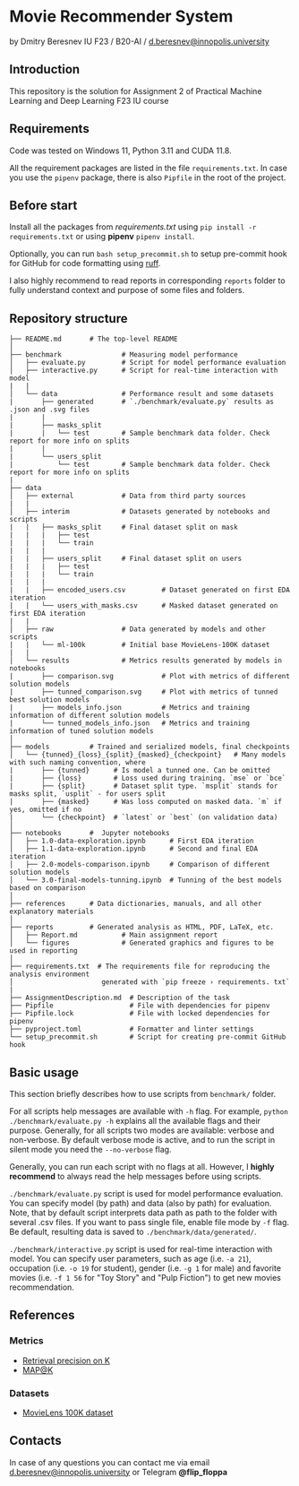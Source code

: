 # Movie Recommender System

by Dmitry Beresnev
IU F23 / B20-AI / <d.beresnev@innopolis.university>

## Introduction

This repository is the solution for Assignment 2 of Practical Machine Learning and Deep Learning F23 IU course

## Requirements

Code was tested on Windows 11, Python 3.11 and CUDA 11.8.

All the requirement packages are listed in the file `requirements.txt`. In case you use the `pipenv` package, there is also `Pipfile` in the root of the project.

## Before start

Install all the packages from _requirements.txt_ using `pip install -r requirements.txt` or using **pipenv** `pipenv install`.

Optionally, you can run `bash setup_precommit.sh` to setup pre-commit hook for GitHub for code formatting using [ruff](https://docs.astral.sh/ruff/).

I also highly recommend to read reports in corresponding `reports` folder to fully understand context and purpose of some files and folders.

## Repository structure

```text
├── README.md       # The top-level README
│
├── benchmark               # Measuring model performance
│   ├── evaluate.py         # Script for model performance evaluation
│   ├── interactive.py      # Script for real-time interaction with model
|   |
│   └── data                # Performance result and some datasets
|       ├── generated       # `./benchmark/evaluate.py` results as .json and .svg files
|       |
|       ├── masks_split
|       |   └── test        # Sample benchmark data folder. Check report for more info on splits
|       |
|       └── users_split
|           └── test        # Sample benchmark data folder. Check report for more info on splits
|
├── data
│   ├── external            # Data from third party sources
|   |
│   ├── interim             # Datasets generated by notebooks and scripts
|   |   ├── masks_split     # Final dataset split on mask
|   |   |   ├── test
|   |   |   └── train
|   |   |
|   |   ├── users_split     # Final dataset split on users
|   |   |   ├── test
|   |   |   └── train
|   |   |
|   |   ├── encoded_users.csv         # Dataset generated on first EDA iteration
|   |   └── users_with_masks.csv      # Masked dataset generated on first EDA iteration
|   |
│   ├── raw                 # Data generated by models and other scripts
|   |   └── ml-100k         # Initial base MovieLens-100K dataset
|   |
│   └── results             # Metrics results generated by models in notebooks
|       ├── comparison.svg            # Plot with metrics of different solution models
|       ├── tunned_comparison.svg     # Plot with metrics of tunned best solution models
|       ├── models_info.json          # Metrics and training information of different solution models
|       └── tunned_models_info.json   # Metrics and training information of tuned solution models
│
├── models          # Trained and serialized models, final checkpoints
│   └── {tunned}_{loss}_{split}_{masked}_{checkpoint}   # Many models with such naming convention, where
|       ├── {tunned}      # Is model a tunned one. Can be omitted
|       ├── {loss}        # Loss used during training. `mse` or `bce`
|       ├── {split}       # Dataset split type. `msplit` stands for masks split, `usplit` - for users split
|       ├── {masked}      # Was loss computed on masked data. `m` if yes, omitted if no
|       └── {checkpoint}  # `latest` or `best` (on validation data)
│
├── notebooks       #  Jupyter notebooks
│   ├── 1.0-data-exploration.ipynb      # First EDA iteration
│   ├── 1.1-data-exploration.ipynb      # Second and final EDA iteration
│   ├── 2.0-models-comparison.ipynb     # Comparison of different solution models
│   └── 3.0-final-models-tunning.ipynb  # Tunning of the best models based on comparison
│
├── references      # Data dictionaries, manuals, and all other explanatory materials
│
├── reports         # Generated analysis as HTML, PDF, LaTeX, etc.
│   ├── Report.md           # Main assignment report
│   └── figures             # Generated graphics and figures to be used in reporting
│
├── requirements.txt  # The requirements file for reproducing the analysis environment
│                      generated with `pip freeze › requirements. txt`
|
├── AssignmentDescription.md  # Description of the task
├── Pipfile                   # File with dependencies for pipenv
├── Pipfile.lock              # File with locked dependencies for pipenv
├── pyproject.toml            # Formatter and linter settings
└── setup_precommit.sh        # Script for creating pre-commit GitHub hook
```

## Basic usage

This section briefly describes how to use scripts from `benchmark/` folder.

For all scripts help messages are available with `-h` flag. For example, `python ./benchmark/evaluate.py -h` explains all the available flags and their purpose.
Generally, for all scripts two modes are available: verbose and non-verbose.
By default verbose mode is active, and to run the script in silent mode you need the `--no-verbose` flag.

Generally, you can run each script with no flags at all. However, I **highly recommend** to always read the help messages before using scripts.

`./benchmark/evaluate.py` script is used for model performance evaluation.
You can specify model (by path) and data (also by path) for evaluation. Note, that by default script interprets data path
as path to the folder with several .csv files. If you want to pass single file, enable file mode by `-f` flag.
Be default, resulting data is saved to `./benchmark/data/generated/`.

`./benchmark/interactive.py` script is used for real-time interaction with model.
You can specify user parameters, such as age (i.e. `-a 21`),
occupation (i.e. `-o 19` for student),
gender (i.e. `-g 1` for male)
and favorite movies (i.e. `-f 1 56` for "Toy Story" and "Pulp Fiction") to get new movies recommendation.

## References

### Metrics

- [Retrieval precision on K](https://pytorch.org/torcheval/main/generated/torcheval.metrics.functional.retrieval_precision.html)
- [MAP@K](https://machinelearninginterview.com/topics/machine-learning/mapatk_evaluation_metric_for_ranking/)

### Datasets

- [MovieLens 100K dataset](https://grouplens.org/datasets/movielens/100k/)

## Contacts

In case of any questions you can contact me via email <d.beresnev@innopolis.university> or Telegram **@flip_floppa**
